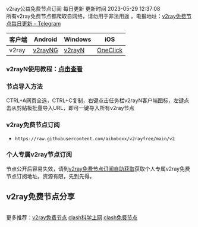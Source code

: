 v2ray公益免费节点订阅  每日更新  更新时间 2023-05-29 12:37:08  
所有v2ray免费节点都爬取自网络，请勿用于非法用途 。电报地址：[v2ray免费节点每日更新 – Telegram](https://t.me/s/v2raydailyupdate)

|  客户端  | Android  | Windows  | iOS  |
|  ----  | ----   | ----  |----  |
| v2ray  | [v2rayNG](https://www.v2rayfree.eu.org/post/v2rayNg-tutorial/) | [v2rayN](https://www.v2rayfree.eu.org/post/v2rayN-tutorial/) | [OneClick](https://www.v2rayfree.eu.org/post/oneclick/) |
### v2rayN使用教程：[点击查看](https://www.v2rayfree.eu.org/post/v2rayN-tutorial/) 

### 节点导入方法  
CTRL+A网页全选，CTRL+C复制，右键点击任务栏v2rayN客户端图标，左键点击从剪贴板批量导入URL，即可一键导入所有v2ray节点  
### v2ray免费节点订阅  
- `https://raw.githubusercontent.com/aiboboxx/v2rayfree/main/v2`  
### 个人专属v2ray节点订阅  
节点公开后容易失效，请到[v2ray免费节点订阅自助获取](https://www.v2rayfree.eu.org/post/free-v2ray/)获取个人专属v2ray免费节点订阅地址。资源有限，先到先得。
## v2ray免费节点分享
```  

```

更多推荐：[v2ray免费节点](https://www.v2rayfree.eu.org)  [clash科学上网](https://github.com/aiboboxx/clashfree)  [clash免费节点](https://clashfree.eu.org)
